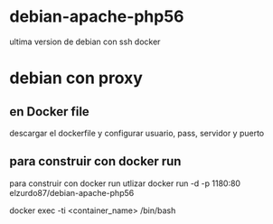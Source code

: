 # debian-apache-php56
ultima version de debian con ssh docker

# debian con proxy 

## en Docker file 
descargar el dockerfile y configurar usuario, pass, servidor y puerto

## para construir con docker run
para construir con docker run
utlizar 
docker run -d -p 1180:80 elzurdo87/debian-apache-php56

docker exec -ti <container_name> /bin/bash
